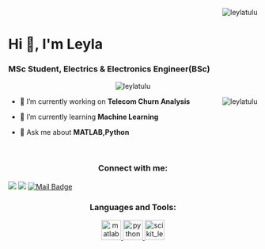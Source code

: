 <p>&nbsp;<img align="right" src="https://github-readme-stats.vercel.app/api?username=leylatulu&show_icons=true&locale=en" alt="leylatulu" /></p>

<h1 align="left">Hi 👋, I'm Leyla</h1>
<h3 align="left">MSc Student, Electrics & Electronics Engineer(BSc)</h3>




<p align="center"> <img src="https://komarev.com/ghpvc/?username=leylatulu&label=Profile%20views&color=00a693&style=flat" alt="leylatulu" /> </p>

<p><img align="right" src="https://github-readme-stats.vercel.app/api/top-langs?username=leylatulu&show_icons=true&locale=en&layout=compact" alt="leylatulu" /></p>


- 🔭 I’m currently working on **Telecom Churn Analysis**

- 🌱 I’m currently learning **Machine Learning**

- 💬 Ask me about **MATLAB,Python**

<br>





<h3 align="center">Connect with me:</h3>

[![](https://img.shields.io/badge/linkedin-%230077B5.svg?&style=for-the-badge&logo=linkedin&logoColor=white)](https://www.linkedin.com/in/leylatülü/)
[![](https://img.shields.io/badge/medium-%2312100E.svg?&style=for-the-badge&logo=medium&logoColor=white)](https://medium.com/@98leylatulu)
[![Mail Badge](https://img.shields.io/badge/98leylatulu@gmail.com-c14438?style=for-the-badge&logo=Gmail&logoColor=white&link=mailto:98leylatulu@gmail.com)](mailto:98leylatulu@gmail.com)

<h3 align="center">Languages and Tools:</h3>
<p align="center"> <a href="https://www.mathworks.com/" target="_blank"> <img src="https://upload.wikimedia.org/wikipedia/commons/thumb/2/21/Matlab_Logo.png/534px-Matlab_Logo.png" alt="matlab" width="40" height="40"/> </a> <a href="https://www.python.org" target="_blank"> <img src="https://upload.wikimedia.org/wikipedia/commons/thumb/c/c3/Python-logo-notext.svg/768px-Python-logo-notext.svg.png" alt="python" width="40" height="40"/> </a> <a href="https://scikit-learn.org/" target="_blank"> <img src="https://upload.wikimedia.org/wikipedia/commons/0/05/Scikit_learn_logo_small.svg" alt="scikit_learn" width="40" height="40"/> </a> </p>



